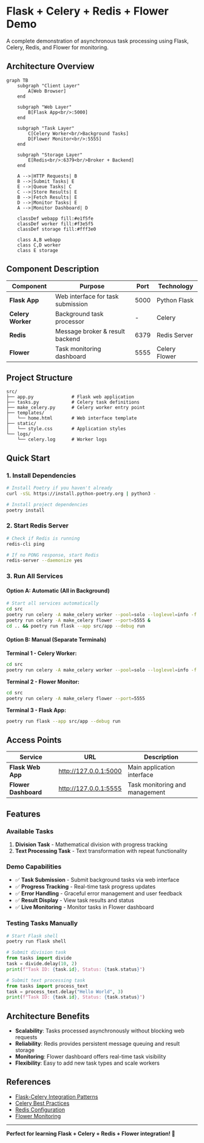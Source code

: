 # Flask + Celery + Redis + Flower Demo

A complete demonstration of asynchronous task processing using Flask, Celery, Redis, and Flower for monitoring.

## Architecture Overview

```mermaid
graph TB
    subgraph "Client Layer"
        A[Web Browser] 
    end
    
    subgraph "Web Layer"
        B[Flask App<br/>:5000] 
    end
    
    subgraph "Task Layer"  
        C[Celery Worker<br/>Background Tasks]
        D[Flower Monitor<br/>:5555]
    end
    
    subgraph "Storage Layer"
        E[Redis<br/>:6379<br/>Broker + Backend]
    end
    
    A -->|HTTP Requests| B
    B -->|Submit Tasks| E
    E -->|Queue Tasks| C
    C -->|Store Results| E
    B -->|Fetch Results| E
    D -->|Monitor Tasks| E
    A -->|Monitor Dashboard| D

    classDef webapp fill:#e1f5fe
    classDef worker fill:#f3e5f5  
    classDef storage fill:#fff3e0
    
    class A,B webapp
    class C,D worker
    class E storage
```

## Component Description

| Component | Purpose | Port | Technology |
|-----------|---------|------|------------|
| **Flask App** | Web interface for task submission | 5000 | Python Flask |
| **Celery Worker** | Background task processor | - | Celery |  
| **Redis** | Message broker & result backend | 6379 | Redis Server |
| **Flower** | Task monitoring dashboard | 5555 | Celery Flower |

## Project Structure

```text
src/
├── app.py              # Flask web application
├── tasks.py            # Celery task definitions  
├── make_celery.py      # Celery worker entry point
├── templates/
│   └── home.html       # Web interface template
├── static/
│   └── style.css       # Application styles
└── logs/
    └── celery.log      # Worker logs
```

## Quick Start

### 1. Install Dependencies

```bash
# Install Poetry if you haven't already
curl -sSL https://install.python-poetry.org | python3 -

# Install project dependencies
poetry install
```

### 2. Start Redis Server

```bash
# Check if Redis is running
redis-cli ping

# If no PONG response, start Redis
redis-server --daemonize yes
```

### 3. Run All Services

#### Option A: Automatic (All in Background)

```bash
# Start all services automatically
cd src
poetry run celery -A make_celery worker --pool=solo --loglevel=info -f logs/celery.log &
poetry run celery -A make_celery flower --port=5555 &
cd .. && poetry run flask --app src/app --debug run
```

#### Option B: Manual (Separate Terminals)

**Terminal 1 - Celery Worker:**

```bash
cd src
poetry run celery -A make_celery worker --pool=solo --loglevel=info -f logs/celery.log
```

**Terminal 2 - Flower Monitor:**

```bash
cd src  
poetry run celery -A make_celery flower --port=5555
```

**Terminal 3 - Flask App:**

```bash
poetry run flask --app src/app --debug run
```

## Access Points

| Service | URL | Description |
|---------|-----|-------------|
| **Flask Web App** | <http://127.0.0.1:5000> | Main application interface |
| **Flower Dashboard** | <http://127.0.0.1:5555> | Task monitoring and management |

## Features

### Available Tasks

1. **Division Task** - Mathematical division with progress tracking
2. **Text Processing Task** - Text transformation with repeat functionality

### Demo Capabilities

- ✅ **Task Submission** - Submit background tasks via web interface
- ✅ **Progress Tracking** - Real-time task progress updates
- ✅ **Error Handling** - Graceful error management and user feedback  
- ✅ **Result Display** - View task results and status
- ✅ **Live Monitoring** - Monitor tasks in Flower dashboard

### Testing Tasks Manually

```python
# Start Flask shell
poetry run flask shell

# Submit division task
from tasks import divide
task = divide.delay(10, 2)
print(f"Task ID: {task.id}, Status: {task.status}")

# Submit text processing task  
from tasks import process_text
task = process_text.delay("Hello World", 3)
print(f"Task ID: {task.id}, Status: {task.status}")
```

## Architecture Benefits

- **Scalability**: Tasks processed asynchronously without blocking web requests
- **Reliability**: Redis provides persistent message queuing and result storage  
- **Monitoring**: Flower dashboard offers real-time task visibility
- **Flexibility**: Easy to add new task types and scale workers

## References

- [Flask-Celery Integration Patterns](https://flask.palletsprojects.com/en/3.0.x/patterns/celery/)
- [Celery Best Practices](https://docs.celeryq.dev/en/stable/userguide/tasks.html)
- [Redis Configuration](https://redis.io/documentation)
- [Flower Monitoring](https://flower.readthedocs.io/en/latest/)

---

**Perfect for learning Flask + Celery + Redis + Flower integration! 🚀**
